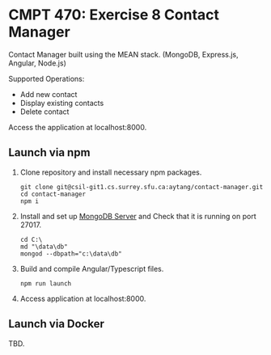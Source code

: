 # CMPT 470: Exercise 8 Contact Manager

Contact Manager built using the MEAN stack. (MongoDB, Express.js, Angular, Node.js)

Supported Operations: 
- Add new contact 
- Display existing contacts 
- Delete contact

Access the application at localhost:8000.


## Launch via npm

1. Clone repository and install necessary npm packages.
    ```
    git clone git@csil-git1.cs.surrey.sfu.ca:aytang/contact-manager.git
    cd contact-manager 
    npm i 
    ```

2. Install and set up [MongoDB Server](https://www.mongodb.com/try/download/compass) and Check that it is running on port 27017.
    ```
    cd C:\
    md "\data\db"
    mongod --dbpath="c:\data\db"
    ```
3. Build and compile Angular/Typescript files. 
    ```
    npm run launch
    ```

4. Access application at localhost:8000.

## Launch via Docker 

TBD.